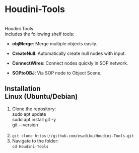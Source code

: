 # Houdini-Tools

<br>Houdini Tools<br> includes the following shelf tools:

- **objMerge**: Merge multiple objects easily.

- **CreateNull**: Automatically create null nodes with input.

- **ConnectWires**: Connect nodes quickly in SOP network.

- **SOPtoOBJ**: Via SOP node to Object Scene.



## Installation <br> Linux (Ubuntu/Debian)

1. Clone the repository:<br>
sudo apt update<br>
sudo apt install git -y<br>
git --version<br><br>
2. `git clone https://github.com/esadiku/Houdini-Tools.git`
3. Navigate to the folder:<br>
`cd Houdini-Tools`

